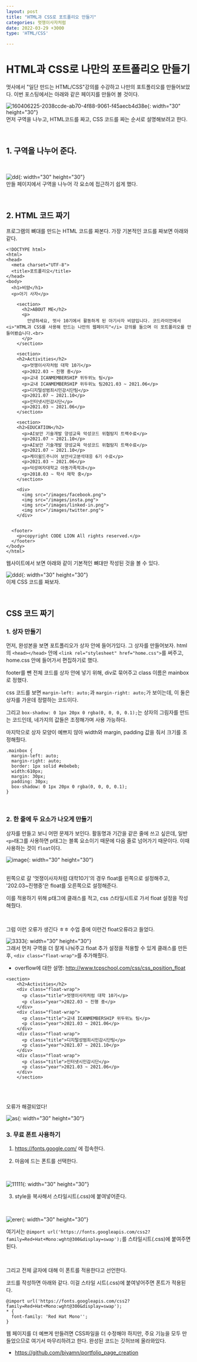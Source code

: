 ```yaml
---
layout: post
title: "HTML과 CSS로 포트폴리오 만들기"
categories: 멋쟁이사자처럼
date: 2022-03-29 +3000
type: 'HTML/CSS'

---
```

# HTML과 CSS로 나만의 포트폴리오 만들기
멋사에서 "일단 만드는 HTML/CSS"강의를 수강하고 나만의 포트폴리오를 만들어보았다. 이번 포스팅에서는 아래와 같은 페이지를 만들어 볼 것이다. 
<br>

![160406225-2038ccde-ab70-4f88-9061-f45aecb4d38e](https://user-images.githubusercontent.com/101965666/160505066-5e1bdb07-a4f6-44e9-b046-92207af8bed8.png){: width="30" height="30"}
<br>
먼저 구역을 나누고, HTML코드를 짜고, CSS 코드를 짜는 순서로 설명해보려고 한다. 

<br>

## 1. 구역을 나누어 준다.
<br>

![dd](https://user-images.githubusercontent.com/101965666/160506555-69eb7594-53dc-4799-aaa8-ae39c2f406a6.png){: width="30" height="30"}
<br>
만들 페이지에서 구역을 나누어 각 요소에 접근하기 쉽게 했다. 

<br>

## 2. HTML 코드 짜기 
프로그램의 뼈대를 만드는 HTML 코드를 짜본다. 가장 기본적인 코드를 짜보면 아래와 같다.  
```
<!DOCTYPE html>
<html>
<head>
  <meta charset="UTF-8">
  <title>포트폴리오</title>
</head>
<body>
  <h1>비얌</h1>
  <p>아기 사자</p>

    <section>
      <h2>ABOUT ME</h2>
      <p>
        안녕하세요, 멋사 10기에서 활동하게 된 아기사자 비얌입니다. 코드라이언에서 <i>"HTML과 CSS를 사용해 만드는 나만의 웹페이지"</i> 강의를 들으며 이 포트폴리오를 만들어봤습니다.<br>
      </p>
    </section>

    <section>
    <h2>Activities</h2>
      <p>멋쟁이사자처럼 대학 10기</p>
      <p>2022.03 ~ 진행 중</p>
      <p>교내 ICANMEMBERSHIP 위두위노 팀</p>
      <p>교내 ICANMEMBERSHIP 위두위노 팀2021.03 ~ 2021.06</p>
      <p>디지털성범죄시민감시단팀</p>
      <p>2021.07 ~ 2021.10</p>
      <p>인터넷시민감시단</p>
      <p>2021.03 ~ 2021.06</p>
    </section>

    <section>
    <h2>EDUCATION</h2>
      <p>AI보안 기술개발 양성교육 악성코드 위협탐지 트랙수료</p>
      <p>2021.07 ~ 2021.10</p>
      <p>AI보안 기술개발 양성교육 악성코드 위협탐지 트랙수료</p>
      <p>2021.07 ~ 2021.10</p>
      <p>케이쉴드주니어 보안사고분석대응 6기 수료</p>
      <p>2021.03 ~ 2021.06</p>
      <p>덕성여자대학교 아동가족학과</p>
      <p>2018.03 ~ 학사 재학 중</p>
    </section>

    <div>
      <img src="/images/facebook.png">
      <img src="/images/insta.png">
      <img src="/images/linked-in.png">
      <img src="/images/twitter.png">
    </div>


  <footer>
    <p>copyright CODE LION All rights reserved.</p>
  </footer>
</body>
</html>
```
웹사이트에서 보면 아래와 같이 기본적인 뼈대만 작성된 것을 볼 수 있다. 
<br>

![ddd](https://user-images.githubusercontent.com/101965666/160508720-4c8060aa-15a8-4c28-b08e-6e0228d923dc.PNG){: width="30" height="30"}
<br>
이제 CSS 코드를 짜보자.

<br>

## CSS 코드 짜기
### 1. 상자 만들기
먼저, 완성본을 보면 포트폴리오가 상자 안에 들어가있다. 그 상자를 만들어보자. 
html의 `<head></head>` 안에 `<link rel="stylesheet" href="home.css">`를 써주고, home.css 안에 들어가서 편집하기로 했다.

footer를 뺀 전체 코드를 상자 안에 넣기 위해, div로 묶어주고 class 이름은 mainbox로 정했다.

css 코드를 보면 `margin-left: auto;`과 `margin-right: auto;`가 보이는데, 이 둘은 상자를 가운데 정렬하는 코드이다. 

그리고 
`box-shadow: 0 1px 20px 0 rgba(0, 0, 0, 0.1);`는 상자의 그림자를 만드는 코드인데, 네가지의 값들은 조정해가며 사용 가능하다. 

마지막으로 상자 모양이 예쁘지 않아 width와 margin, padding 값을 줘서 크기를 조정해줬다. 
```
.mainbox {
  margin-left: auto;
  margin-right: auto;
  border: 1px solid #ebebeb;
  width:610px;
  margin: 30px;
  padding: 30px;
  box-shadow: 0 1px 20px 0 rgba(0, 0, 0, 0.1);
}
```

<br>

### 2. 한 줄에 두 요소가 나오게 만들기
상자를 만들고 보니 어떤 문제가 보인다. 활동명과 기간을 같은 줄에 쓰고 싶은데, 일반 `<p>`태그를 사용하면 p태그는 블록 요소이기 때문에 다음 줄로 넘어가기 때문이다. 이때 사용하는 것이 `float`이다. 
<br>

![image](https://user-images.githubusercontent.com/101965666/160510049-2a2a9ad3-9ea4-430e-9fc9-68a916da80d1.png){: width="30" height="30"}
<br>
<br>

왼쪽으로 갈 '멋쟁이사자처럼 대학10기'의 경우 float를 왼쪽으로 설정해주고, '202.03~진행중'은 float를 오른쪽으로 설정해준다. 

이를 적용하기 위해 p태그에 클래스를 적고, css 스타일시트로 가서 float 설정을 작성해줬다. 

<br>

그럼 이런 오류가 생긴다 ㅎㅎ 수업 중에 이런건 float오류라고 들었다. 
<br>

![3333](https://user-images.githubusercontent.com/101965666/160510799-6c58ca77-f089-4403-a17c-8a3a46790007.PNG){: width="30" height="30"}
<br>
그래서 먼저 구역을 더 잘게 나눠주고 float 추가 설정을 적용할 수 있게 클래스를 만든 후, `<div class="float-wrap">`를 추가해줬다. 
- overflow에 대한 설명: http://www.tcpschool.com/css/css_position_float
```
<section>
    <h2>Activities</h2>
    <div class="float-wrap">
      <p class="title">멋쟁이사자처럼 대학 10기</p>
      <p class="year">2022.03 ~ 진행 중</p>
    </div>
    <div class="float-wrap">
      <p class="title">교내 ICANMEMBERSHIP 위두위노 팀</p>
      <p class="year">2021.03 ~ 2021.06</p>
    </div>
    <div class="float-wrap">
      <p class="title">디지털성범죄시민감시단팀</p>
      <p class="year">2021.07 ~ 2021.10</p>
    </div>
    <div class="float-wrap">
      <p class="title">인터넷시민감시단</p>
      <p class="year">2021.03 ~ 2021.06</p>
    </div>
    </section>
```

<br>
<br>

오류가 해결되었다! 
<br>

![as](https://user-images.githubusercontent.com/101965666/160511390-621efdfd-b155-417f-9fb4-9271772d42d6.PNG){: width="30" height="30"}
<br>
### 3. 무료 폰트 사용하기
1)  https://fonts.google.com/ 에 접속한다. 


2) 마음에 드는 폰트를 선택한다.
<br>

![11111](https://user-images.githubusercontent.com/101965666/160511785-a035f107-632f-4e5b-981f-d0faa26e756c.PNG){: width="30" height="30"}
<br>

3) style을 복사해서 스타일시트(.css)에 붙여넣어준다.
<br>

![erer](https://user-images.githubusercontent.com/101965666/160511939-e799400c-7392-4f4e-8192-7e4484918a91.PNG){: width="30" height="30"}
<br>

여기서는 `@import url('https://fonts.googleapis.com/css2?family=Red+Hat+Mono:wght@300&display=swap');`를 스타일시트(.css)에 붙여주면 된다. 

<br>

그리고 전체 글자에 대해 이 폰트를 적용한다고 선언한다. 

코드를 작성하면 아래와 같다. 이걸 스타일 시트(.css)에 붙여넣어주면 폰트가 적용된다. 
```
@import url('https://fonts.googleapis.com/css2?family=Red+Hat+Mono:wght@300&display=swap');
* {
  font-family: 'Red Hat Mono'';
}
```

웹 페이지를 더 예쁘게 만들려면 CSS파일을 더 수정해야 하지만, 주요 기능을 모두 만들었으므로 여기서 마무리하려고 한다. 완성된 코드는 깃허브에 올라와있다. 

- https://github.com/biyamn/portfolio_page_creation